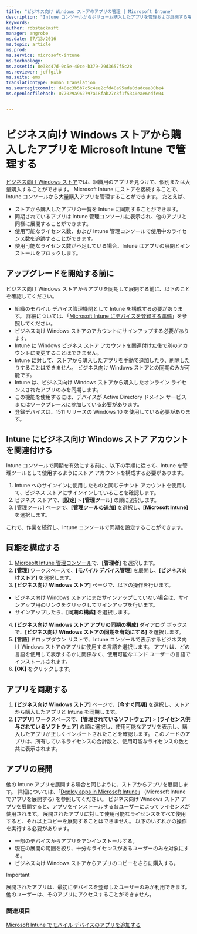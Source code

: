 ```yaml
---
title: "ビジネス向け Windows ストアのアプリの管理 | Microsoft Intune"
description: "Intune コンソールからボリューム購入したアプリを管理および展開する場合に、Microsoft Intune をビジネス向け Windows ストアに接続する"
keywords: 
author: robstackmsft
manager: angrobe
ms.date: 07/13/2016
ms.topic: article
ms.prod: 
ms.service: microsoft-intune
ms.technology: 
ms.assetid: 8e38d47d-0c5e-40ce-b379-29d3657f5c28
ms.reviewer: jeffgilb
ms.suite: ems
translationtype: Human Translation
ms.sourcegitcommit: d40ec3b5b7c5c4ee2cfd48a95ada0dadcaa80be4
ms.openlocfilehash: 077029a962797a18fab27c3f1f5340eae6edfe04


---
```


# ビジネス向け Windows ストアから購入したアプリを Microsoft Intune で管理する
[ビジネス向け Windows ストア](https://www.microsoft.com/business-store)では、組織用のアプリを見つけて、個別または大量購入することができます。 Microsoft Intune にストアを接続することで、Intune コンソールから大量購入アプリを管理することができます。 たとえば、
* ストアから購入したアプリの一覧を Intune に同期することができます。
* 同期されているアプリは Intune 管理コンソールに表示され、他のアプリと同様に展開することができます。
* 使用可能なライセンス数、および Intune 管理コンソールで使用中のライセンス数を追跡することができます。
* 使用可能なライセンス数が不足している場合、Intune はアプリの展開とインストールをブロックします。

## アップグレードを開始する前に
ビジネス向け Windows ストアからアプリを同期して展開する前に、以下のことを確認してください。
* 組織のモバイル デバイス管理機関として Intune を構成する必要があります。 詳細については、「[Microsoft Intune にデバイスを登録する準備](get-ready-to-enroll-devices-in-microsoft-intune.md)」を参照してください。
* ビジネス向け Windows ストアのアカウントにサインアップする必要があります。
* Intune に Windows ビジネス ストア アカウントを関連付けた後で別のアカウントに変更することはできません。
* Intune に対して、ストアから購入したアプリを手動で追加したり、削除したりすることはできません。 ビジネス向け Windows ストアとの同期のみが可能です。
* Intune は、ビジネス向け Windows ストアから購入したオンライン ライセンスされたアプリのみを同期します。
* この機能を使用するには、デバイスが Active Directory ドメイン サービスまたはワークプレースに参加している必要があります。
* 登録デバイスは、1511 リリースの Windows 10 を使用している必要があります。

## Intune にビジネス向け Windows ストア アカウントを関連付ける
Intune コンソールで同期を有効にする前に、以下の手順に従って、Intune を管理ツールとして使用するようにストア アカウントを構成する必要があります。
1. Intune へのサインインに使用したものと同じテナント アカウントを使用して、ビジネス ストアにサインインしていることを確認します。
2. ビジネス ストアで、**[設定]** > **[管理ツール]** の順に選択します。
3. [管理ツール] ページで、**[管理ツールの追加]** を選択し、**[Microsoft Intune]** を選択します。

これで、作業を続行し、Intune コンソールで同期を設定することができます。

## 同期を構成する

1. [Microsoft Intune 管理コンソール](https://manage.microsoft.com)で、**[管理者]** を選択します。
2. **[管理]** ワークスペースで、**[モバイル デバイス管理]** を展開し、**[ビジネス向けストア]** を選択します。
3. **[ビジネス向け Windows ストア]** ページで、以下の操作を行います。
 * ビジネス向け Windows ストアにまだサインアップしていない場合は、サインアップ用のリンクをクリックしてサインアップを行います。
 * サインアップしたら、**[同期の構成]** を選択します。
4. **[ビジネス向け Windows ストア アプリの同期の構成]** ダイアログ ボックスで、**[ビジネス向け Windows ストアの同期を有効にする]** を選択します。
5. **[言語]** ドロップダウン リストで、Intune コンソールで表示するビジネス向け Windows ストアのアプリに使用する言語を選択します。 アプリは、どの言語を使用して表示するかに関係なく、使用可能なエンド ユーザーの言語でインストールされます。
6. **[OK]** をクリックします。

## アプリを同期する

1. **[ビジネス向け Windows ストア]** ページで、**[今すぐ同期]** を選択し、ストアから購入したアプリと Intune を同期します。
2. **[アプリ]** ワークスペースで、**[管理されているソフトウェア]** > **[ライセンス供与されているソフトウェア]** の順に選択し、使用可能なアプリを表示し、購入したアプリが正しくインポートされたことを確認します。 このノードのアプリは、所有しているライセンスの合計数と、使用可能なライセンスの数と共に表示されます。

## アプリの展開

他の Intune アプリを展開する場合と同じように、ストアからアプリを展開します。 詳細については、「[Deploy apps in Microsoft Intune](deploy-apps-in-microsoft-intune.md)」 (Microsoft Intune でアプリを展開する) を参照してください。
ビジネス向け Windows ストア アプリを展開すると、アプリをインストールする各ユーザーによってライセンスが使用されます。 展開されたアプリに対して使用可能なライセンスをすべて使用すると、それ以上コピーを展開することはできません。 以下のいずれかの操作を実行する必要があります。
* 一部のデバイスからアプリをアンインストールする。
* 現在の展開の範囲を絞り、十分なライセンスがあるユーザーのみを対象にする。
* ビジネス向け Windows ストアからアプリのコピーをさらに購入する。

> [!Important]
> 展開されたアプリは、最初にデバイスを登録したユーザーのみが利用できます。 他のユーザーは、そのアプリにアクセスすることができません。


### 関連項目
[Microsoft Intune でモバイル デバイスのアプリを追加する](add-apps-for-mobile-devices-in-microsoft-intune.md)



<!--HONumber=Aug16_HO1-->


